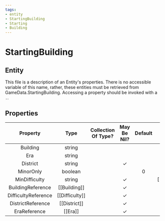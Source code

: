 ```yaml
---
tags:
- entity
- StartingBuilding
- Starting
- Building
---
```

# StartingBuilding
## Entity
This file is a description of an Entity's properties. There is no accessible variable of this name, rather, these entities must be retrieved from GameData.StartingBuilding. Accessing a property should be invoked with a `.`.
## Properties
|	Property	|	Type	|	Collection Of Type?	|	May Be Nil?	|	Default	|	References	|	Key	|	Notes	|
|	:-:	|	:-:	|	:-:	|	:-:	|	:-:	|	:-:	|	:-:	|	-:	|
|	Building	|	string	|		|		|		|	[[Building]].BuildingType	|		|	|
|	Era	|	string	|		|		|		|	[[Era]].EraType	|		|	|
|	District	|	string	|		|	✓	|		|	[[District]].DistrictType	|		|	|
|	MinorOnly	|	boolean	|		|		|	0	|		|		|	|
|	MinDifficulty	|	string	|		|	✓	|		|	[[Difficulty]].DifficultyType	|		|	|
|	BuildingReference	|	[[Building]]	|		|	✓	|		|		|		|	|
|	DifficultyReference	|	[[Difficulty]]	|		|	✓	|		|		|		|	|
|	DistrictReference	|	[[District]]	|		|	✓	|		|		|		|	|
|	EraReference	|	[[Era]]	|		|	✓	|		|		|		|	|
